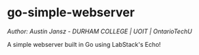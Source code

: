 # go-simple-webserver

*Author: Austin Jansz - DURHAM COLLEGE | UOIT | OntarioTechU*

A simple webserver built in Go using LabStack's Echo!
